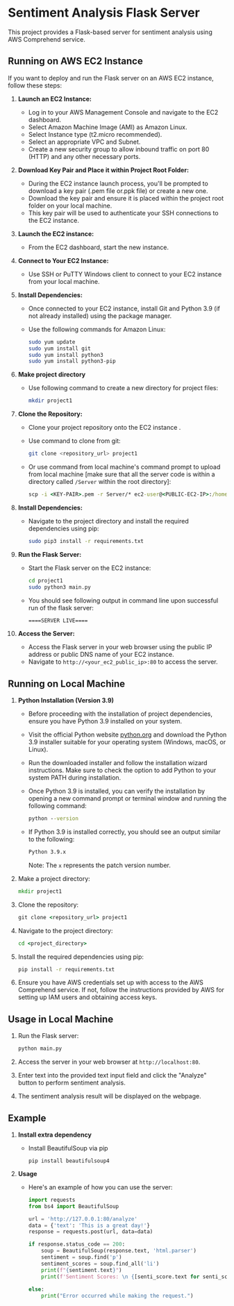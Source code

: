 # Sentiment Analysis Flask Server

This project provides a Flask-based server for sentiment analysis using AWS Comprehend service.

## Running on AWS EC2 Instance

If you want to deploy and run the Flask server on an AWS EC2 instance, follow these steps:

1. **Launch an EC2 Instance:**
   - Log in to your AWS Management Console and navigate to the EC2 dashboard.
   - Select Amazon Machine Image (AMI) as Amazon Linux.
   - Select Instance type (t2.micro recommended).
   - Select an appropriate VPC and Subnet.
   - Create a new security group to allow inbound traffic on port 80 (HTTP) and any other necessary ports.

2. **Download Key Pair and Place it within Project Root Folder:**
   - During the EC2 instance launch process, you'll be prompted to download a key pair (.pem file or.ppk file) or create a new one.
   - Download the key pair and ensure it is placed within the project root folder on your local machine.
   - This key pair will be used to authenticate your SSH connections to the EC2 instance.

3. **Launch the EC2 instance:**
    - From the EC2 dashboard, start the new instance.

4. **Connect to Your EC2 Instance:**
   - Use SSH or PuTTY Windows client to connect to your EC2 instance from your local machine.

5. **Install Dependencies:**
   - Once connected to your EC2 instance, install Git and Python 3.9 (if not already installed) using the package manager.
   - Use the following commands for Amazon Linux:

        ```bash
        sudo yum update
        sudo yum install git
        sudo yum install python3
        sudo yum install python3-pip
        ```

6. **Make project directory**
    - Use following command to create a new directory for project files:

        ```bash
        mkdir project1
        ```

7. **Clone the Repository:**
   - Clone your project repository onto the EC2 instance .
   - Use command to clone from git:

        ```bash
        git clone <repository_url> project1
        ```
   - Or use command from local machine's command prompt to upload from local machine [make sure that all the server code is within a directory called `/Server` within the root directory]:

        ```cmd
        scp -i <KEY-PAIR>.pem -r Server/* ec2-user@<PUBLIC-EC2-IP>:/home/ec2-user/project1
        ```

8. **Install Dependencies:**
   - Navigate to the project directory and install the required dependencies using pip:

        ```bash
        sudo pip3 install -r requirements.txt
        ```

9. **Run the Flask Server:**
   - Start the Flask server on the EC2 instance:

        ```bash
        cd project1
        sudo python3 main.py
        ```
    - You should see following output in command line upon successful run of the flask server:

        ```bash
        ====SERVER LIVE====
        ```

9. **Access the Server:**
   - Access the Flask server in your web browser using the public IP address or public DNS name of your EC2 instance.
   - Navigate to `http://<your_ec2_public_ip>:80` to access the server.


## Running on Local Machine

1. **Python Installation (Version 3.9)**

    - Before proceeding with the installation of project dependencies, ensure you have Python 3.9 installed on your system. 
    - Visit the official Python website [python.org](https://www.python.org/downloads/) and download the Python 3.9 installer suitable for your operating system (Windows, macOS, or Linux).

    - Run the downloaded installer and follow the installation wizard instructions. Make sure to check the option to add Python to your system PATH during installation.

    - Once Python 3.9 is installed, you can verify the installation by opening a new command prompt or terminal window and running the following command:

        ```cmd
        python --version
        ```

    - If Python 3.9 is installed correctly, you should see an output similar to the following:

        ```cmd
        Python 3.9.x
        ```

        Note: The `x` represents the patch version number.

2. Make a project directory:

    ```cmd
    mkdir project1
    ```

3. Clone the repository:

    ```cmd
    git clone <repository_url> project1
    ```

4. Navigate to the project directory:

    ```cmd
    cd <project_directory>
    ```

5. Install the required dependencies using pip:

    ```cmd
    pip install -r requirements.txt
    ```

6. Ensure you have AWS credentials set up with access to the AWS Comprehend service. If not, follow the instructions provided by AWS for setting up IAM users and obtaining access keys.

## Usage in Local Machine

1. Run the Flask server:

    ```cmd
    python main.py
    ```

2. Access the server in your web browser at `http://localhost:80`.

3. Enter text into the provided text input field and click the "Analyze" button to perform sentiment analysis.

4. The sentiment analysis result will be displayed on the webpage.

## Example

1. **Install extra dependency**
    - Install BeautifulSoup via pip

        ```
        pip install beautifulsoup4
        ```

2. **Usage**

    - Here's an example of how you can use the server:

        ```python
        import requests
        from bs4 import BeautifulSoup

        url = 'http://127.0.0.1:80/analyze'
        data = {'text': 'This is a great day!'}
        response = requests.post(url, data=data)

        if response.status_code == 200:
            soup = BeautifulSoup(response.text, 'html.parser')
            sentiment = soup.find('p')
            sentiment_scores = soup.find_all('li')
            print(f"{sentiment.text}")
            print(f'Sentiment Scores: \n {[senti_score.text for senti_score in sentiment_scores]}')
            
        else:
            print("Error occurred while making the request.")
        ```